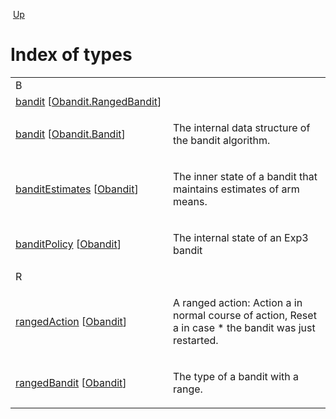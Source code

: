 <div class="navbar">

 [Up](index.html "Index")  

</div>

# Index of types

<table>
<colgroup>
<col style="width: 50%" />
<col style="width: 50%" />
</colgroup>
<tbody>
<tr class="odd">
<td style="text-align: left;"><div>
B
</div></td>
<td></td>
</tr>
<tr class="even">
<td style="text-align: left;"><a href="Obandit.RangedBandit.html#TYPEbandit">bandit</a> [<a href="Obandit.RangedBandit.html">Obandit.RangedBandit</a>]</td>
<td></td>
</tr>
<tr class="odd">
<td style="text-align: left;"><a href="Obandit.Bandit.html#TYPEbandit">bandit</a> [<a href="Obandit.Bandit.html">Obandit.Bandit</a>]</td>
<td><div class="info">
<p>The internal data structure of the bandit algorithm.</p>
</div></td>
</tr>
<tr class="even">
<td style="text-align: left;"><a href="Obandit.html#TYPEbanditEstimates">banditEstimates</a> [<a href="Obandit.html">Obandit</a>]</td>
<td><div class="info">
<p>The inner state of a bandit that maintains estimates of arm means.</p>
</div></td>
</tr>
<tr class="odd">
<td style="text-align: left;"><a href="Obandit.html#TYPEbanditPolicy">banditPolicy</a> [<a href="Obandit.html">Obandit</a>]</td>
<td><div class="info">
<p>The internal state of an Exp3 bandit</p>
</div></td>
</tr>
<tr class="even">
<td style="text-align: left;"><div>
R
</div></td>
<td></td>
</tr>
<tr class="odd">
<td style="text-align: left;"><a href="Obandit.html#TYPErangedAction">rangedAction</a> [<a href="Obandit.html">Obandit</a>]</td>
<td><div class="info">
<p>A ranged action: Action a in normal course of action, Reset a in case * the bandit was just restarted.</p>
</div></td>
</tr>
<tr class="even">
<td style="text-align: left;"><a href="Obandit.html#TYPErangedBandit">rangedBandit</a> [<a href="Obandit.html">Obandit</a>]</td>
<td><div class="info">
<p>The type of a bandit with a range.</p>
</div></td>
</tr>
</tbody>
</table>
